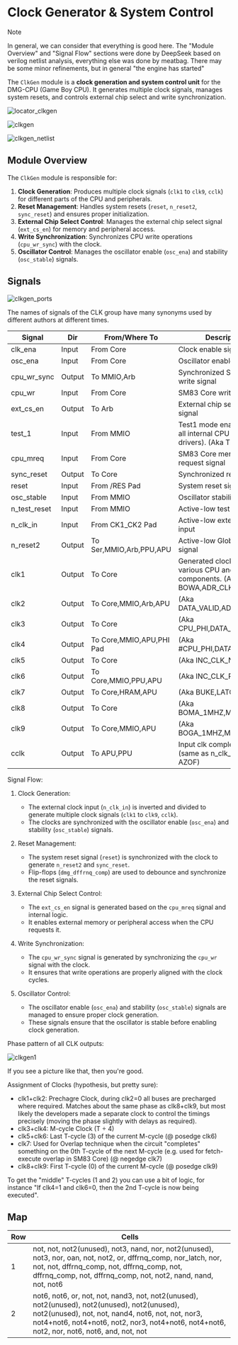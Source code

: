 # Clock Generator & System Control

> [!NOTE]
> In general, we can consider that everything is good here. The "Module Overview" and "Signal Flow" sections were done by DeepSeek based on verilog netlist analysis, everything else was done by meatbag. There may be some minor refinements, but in general "the engine has started"

The `ClkGen` module is a **clock generation and system control unit** for the DMG-CPU (Game Boy CPU). It generates multiple clock signals, manages system resets, and controls external chip select and write synchronization.

![locator_clkgen](/imgstore/soc/locator_clkgen.jpg)

![clkgen](/imgstore/soc/clkgen.jpg)

![clkgen_netlist](/imgstore/soc/clkgen_netlist.png)

## Module Overview

The `ClkGen` module is responsible for:
1. **Clock Generation**: Produces multiple clock signals (`clk1` to `clk9`, `cclk`) for different parts of the CPU and peripherals.
2. **Reset Management**: Handles system resets (`reset`, `n_reset2`, `sync_reset`) and ensures proper initialization.
3. **External Chip Select Control**: Manages the external chip select signal (`ext_cs_en`) for memory and peripheral access.
4. **Write Synchronization**: Synchronizes CPU write operations (`cpu_wr_sync`) with the clock.
5. **Oscillator Control**: Manages the oscillator enable (`osc_ena`) and stability (`osc_stable`) signals.

## Signals

![clkgen_ports](/imgstore/soc/clkgen_ports.png)

The names of signals of the CLK group have many synonyms used by different authors at different times.

|Signal        |Dir    |From/Where To           |Description               |
|--------------|-------|------------------------|--------------------------|
|clk_ena       |Input  |From Core               | Clock enable signal |
|osc_ena       |Input  |From Core               | Oscillator enable signal |
|cpu_wr_sync   |Output |To MMIO,Arb             | Synchronized SM83 Core write signal |
|cpu_wr        |Input  |From Core               | SM83 Core write signal |
|ext_cs_en     |Output |To Arb                  | External chip select enable signal |
|test_1        |Input  |From MMIO               | Test1 mode enable (disable all internal CPU A/D bus drivers). (Aka T1nT2)|
|cpu_mreq      |Input  |From Core               | SM83 Core memory request signal |
|sync_reset    |Output |To Core                 | Synchronized reset signal |
|reset         |Input  |From /RES Pad           | System reset signal |
|osc_stable    |Input  |From MMIO               | Oscillator stability signal |
|n_test_reset  |Input  |From MMIO               | Active-low test reset signal |
|n_clk_in      |Input  |From CK1_CK2 Pad        | Active-low external clock input |
|n_reset2      |Output |To Ser,MMIO,Arb,PPU,APU | Active-low Global reset signal |
|clk1          |Output |To Core                 | Generated clock signals for various CPU and peripheral components. (Aka BOWA,ADR_CLK_N)|
|clk2          |Output |To Core,MMIO,Arb,APU    | (Aka DATA_VALID,ADR_CLK_P)|
|clk3          |Output |To Core                 | (Aka CPU_PHI,DATA_CLK_P)|
|clk4          |Output |To Core,MMIO,APU,PHI Pad| (Aka #CPU_PHI,DATA_CLK_N)|
|clk5          |Output |To Core                 | (Aka INC_CLK_N)|
|clk6          |Output |To Core,MMIO,PPU,APU    | (Aka INC_CLK_P)|
|clk7          |Output |To Core,HRAM,APU        | (Aka BUKE,LATCH_CLK)|
|clk8          |Output |To Core                 | (Aka BOMA_1MHZ,MAIN_CLK_N)|
|clk9          |Output |To Core,MMIO,APU        | (Aka BOGA_1MHZ,MAIN_CLK_P)|
|cclk          |Output |To APU,PPU              | Input clk complement (same as n_clk_in) (Aka AZOF)|

Signal Flow:

1. Clock Generation:
   - The external clock input (`n_clk_in`) is inverted and divided to generate multiple clock signals (`clk1` to `clk9`, `cclk`).
   - The clocks are synchronized with the oscillator enable (`osc_ena`) and stability (`osc_stable`) signals.

2. Reset Management:
   - The system reset signal (`reset`) is synchronized with the clock to generate `n_reset2` and `sync_reset`.
   - Flip-flops (`dmg_dffrnq_comp`) are used to debounce and synchronize the reset signals.

3. External Chip Select Control:
   - The `ext_cs_en` signal is generated based on the `cpu_mreq` signal and internal logic.
   - It enables external memory or peripheral access when the CPU requests it.

4. Write Synchronization:
   - The `cpu_wr_sync` signal is generated by synchronizing the `cpu_wr` signal with the clock.
   - It ensures that write operations are properly aligned with the clock cycles.

5. Oscillator Control:
   - The oscillator enable (`osc_ena`) and stability (`osc_stable`) signals are managed to ensure proper clock generation.
   - These signals ensure that the oscillator is stable before enabling clock generation.

Phase pattern of all CLK outputs:

![clkgen1](/imgstore/waves/clkgen1.png)

If you see a picture like that, then you're good.

Assignment of Clocks (hypothesis, but pretty sure):
- clk1+clk2: Prechagre Clock, during clk2=0 all buses are precharged where required. Matches about the same phase as clk8+clk9, but most likely the developers made a separate clock to control the timings precisely (moving the phase slightly with delays as required).
- clk3+clk4: M-cycle Clock (T ÷ 4)
- clk5+clk6: Last T-cycle (3) of the current M-cycle (@ posedge clk6)
- clk7: Used for Overlap technique when the circuit "completes" something on the 0th T-cycle of the next M-cycle (e.g. used for fetch-execute overlap in SM83 Core) (@ negedge clk7)
- clk8+clk9: First T-cycle (0) of the current M-cycle (@ posedge clk9)

To get the "middle" T-cycles (1 and 2) you can use a bit of logic, for instance "If clk4=1 and clk6=0, then the 2nd T-cycle is now being executed".

## Map

|Row|Cells|
|---|---|
|1|not, not, not2(unused), not3, nand, nor, not2(unused), not3, nor, oan, not, not2, or, dffrnq_comp, nor_latch, nor, not, not, dffrnq_comp, not, dffrnq_comp, not, dffrnq_comp, not, dffrnq_comp, not, not2, nand, nand, not, not6|
|2|not6, not6, or, not, not, nand3, not, not2(unused), not2(unused), not2(unused), not2(unused), not2(unused), not, not, nand4, not6, not, not, nor3, not4+not6, not4+not6, not2, nor3, not4+not6, not4+not6, not2, nor, not6, not6, and, not, not|